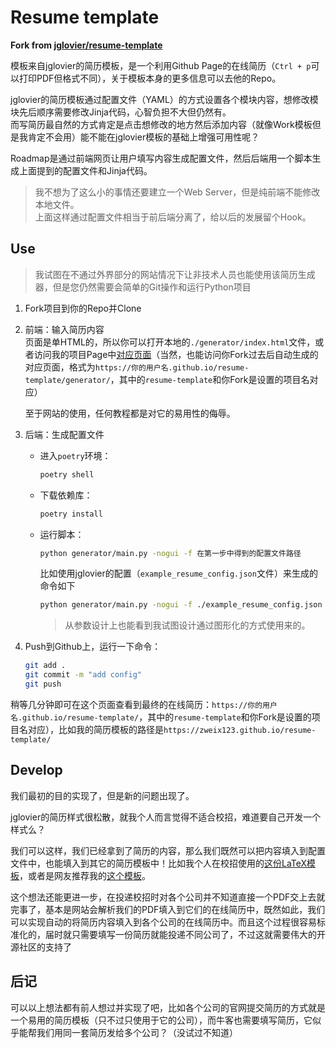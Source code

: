 # Resume template

**Fork from [jglovier/resume-template](https://github.com/jglovier/resume-template)**

模板来自jglovier的简历模板，是一个利用Github Page的在线简历（`Ctrl + p`可以打印PDF但格式不同），关于模板本身的更多信息可以去他的Repo。

jglovier的简历模板通过配置文件（YAML）的方式设置各个模块内容，想修改模块先后顺序需要修改Jinja代码，心智负担不大但仍然有。  
而写简历最自然的方式肯定是点击想修改的地方然后添加内容（就像Work模板但是我肯定不会用）能不能在jglovier模板的基础上增强可用性呢？

Roadmap是通过前端网页让用户填写内容生成配置文件，然后后端用一个脚本生成上面提到的配置文件和Jinja代码。
>我不想为了这么小的事情还要建立一个Web Server，但是纯前端不能修改本地文件。  
>上面这样通过配置文件相当于前后端分离了，给以后的发展留个Hook。

## Use

>我试图在不通过外界部分的网站情况下让非技术人员也能使用该简历生成器，但是您仍然需要会简单的Git操作和运行Python项目

1. Fork项目到你的Repo并Clone
2. 前端：输入简历内容  
    页面是单HTML的，所以你可以打开本地的`./generator/index.html`文件，或者访问我的项目Page中[对应页面](https://zweix123.github.io/resume-template/generator/)（当然，也能访问你Fork过去后自动生成的对应页面，格式为`https://你的用户名.github.io/resume-template/generator/`，其中的`resume-template`和你Fork是设置的项目名对应）

    至于网站的使用，任何教程都是对它的易用性的侮辱。
3. 后端：生成配置文件
    + 进入`poetry`环境：
        ```bash
        poetry shell
        ```
    + 下载依赖库：
        ```bash
        poetry install
        ```
    + 运行脚本：
        ```bash
        python generator/main.py -nogui -f 在第一步中得到的配置文件路径
        ```
        比如使用jglovier的配置（`example_resume_config.json`文件）来生成的命令如下
        ```bash
        python generator/main.py -nogui -f ./example_resume_config.json
        ```

        >从参数设计上也能看到我试图设计通过图形化的方式使用来的。

4. Push到Github上，运行一下命令：
    ```bash
    git add .
    git commit -m "add config"
    git push
    ```

稍等几分钟即可在这个页面查看到最终的在线简历：`https://你的用户名.github.io/resume-template/`，其中的`resume-template`和你Fork是设置的项目名对应），比如我的简历模板的路径是`https://zweix123.github.io/resume-template/`

## Develop

我们最初的目的实现了，但是新的问题出现了。

jglovier的简历样式很松散，就我个人而言觉得不适合校招，难道要自己开发一个样式么？

我们可以这样，我们已经拿到了简历的内容，那么我们既然可以把内容填入到配置文件中，也能填入到其它的简历模板中！比如我个人在校招使用的[这份LaTeX模板](http://www.latextemplates.com/template/medium-length-professional-cv)，或者是网友推荐我的[这个模板](https://github.com/billryan/resume)。

这个想法还能更进一步，在投递校招时对各个公司并不知道直接一个PDF交上去就完事了，基本是网站会解析我们的PDF填入到它们的在线简历中，既然如此，我们可以实现自动的将简历内容填入到各个公司的在线简历中。而且这个过程很容易标准化的，届时就只需要填写一份简历就能投递不同公司了，不过这就需要伟大的开源社区的支持了

## 后记

可以以上想法都有前人想过并实现了吧，比如各个公司的官网提交简历的方式就是一个易用的简历模板（只不过只使用于它的公司），而牛客也需要填写简历，它似乎能帮我们用同一套简历发给多个公司？（没试过不知道）